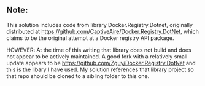 ## Note:
This solution includes code from library Docker.Registry.Dotnet, originally distributed at https://github.com/CaptiveAire/Docker.Registry.DotNet, which claims to be the original attempt at a Docker registry API package. 

HOWEVER: At the time of this writing that library does not build and does not appear to be actively maintained.  A good fork with a relatively small update appears to be https://github.com/Zguy/Docker.Registry.DotNet and this is the libary I have used.  My solution references that library project so that repo should be cloned to a sibling folder to this one. 